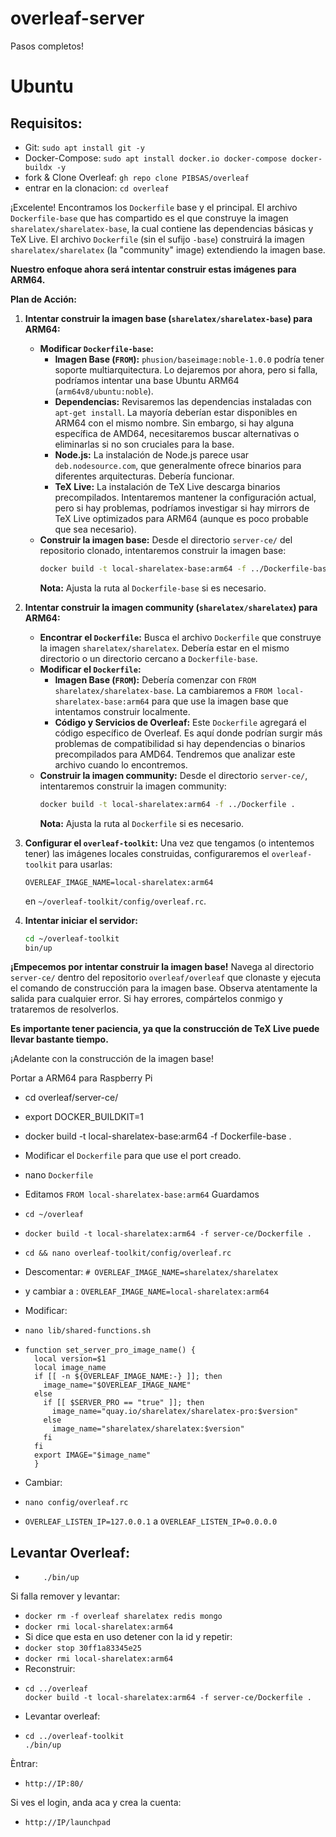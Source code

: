 # overleaf-server
Pasos completos!


# Ubuntu

## Requisitos:
- Git: ``sudo apt install git -y``
- Docker-Compose: ```sudo apt install docker.io docker-compose docker-buildx -y```
- fork & Clone Overleaf: ``gh repo clone PIBSAS/overleaf``
- entrar en la  clonacion: ``cd overleaf``


¡Excelente! Encontramos los `Dockerfile` base y el principal. El archivo `Dockerfile-base` que has compartido es el que construye la imagen `sharelatex/sharelatex-base`, la cual contiene las dependencias básicas y TeX Live. El archivo `Dockerfile` (sin el sufijo `-base`) construirá la imagen `sharelatex/sharelatex` (la "community" image) extendiendo la imagen base.

**Nuestro enfoque ahora será intentar construir estas imágenes para ARM64.**

**Plan de Acción:**

1.  **Intentar construir la imagen base (`sharelatex/sharelatex-base`) para ARM64:**
    * **Modificar `Dockerfile-base`:**
        * **Imagen Base (`FROM`):** `phusion/baseimage:noble-1.0.0` podría tener soporte multiarquitectura. Lo dejaremos por ahora, pero si falla, podríamos intentar una base Ubuntu ARM64 (`arm64v8/ubuntu:noble`).
        * **Dependencias:** Revisaremos las dependencias instaladas con `apt-get install`. La mayoría deberían estar disponibles en ARM64 con el mismo nombre. Sin embargo, si hay alguna específica de AMD64, necesitaremos buscar alternativas o eliminarlas si no son cruciales para la base.
        * **Node.js:** La instalación de Node.js parece usar `deb.nodesource.com`, que generalmente ofrece binarios para diferentes arquitecturas. Debería funcionar.
        * **TeX Live:** La instalación de TeX Live descarga binarios precompilados. Intentaremos mantener la configuración actual, pero si hay problemas, podríamos investigar si hay mirrors de TeX Live optimizados para ARM64 (aunque es poco probable que sea necesario).
    * **Construir la imagen base:** Desde el directorio `server-ce/` del repositorio clonado, intentaremos construir la imagen base:
        ```bash
        docker build -t local-sharelatex-base:arm64 -f ../Dockerfile-base .
        ```
        **Nota:** Ajusta la ruta al `Dockerfile-base` si es necesario.

2.  **Intentar construir la imagen community (`sharelatex/sharelatex`) para ARM64:**
    * **Encontrar el `Dockerfile`:** Busca el archivo `Dockerfile` que construye la imagen `sharelatex/sharelatex`. Debería estar en el mismo directorio o un directorio cercano a `Dockerfile-base`.
    * **Modificar el `Dockerfile`:**
        * **Imagen Base (`FROM`):** Debería comenzar con `FROM sharelatex/sharelatex-base`. La cambiaremos a `FROM local-sharelatex-base:arm64` para que use la imagen base que intentamos construir localmente.
        * **Código y Servicios de Overleaf:** Este `Dockerfile` agregará el código específico de Overleaf. Es aquí donde podrían surgir más problemas de compatibilidad si hay dependencias o binarios precompilados para AMD64. Tendremos que analizar este archivo cuando lo encontremos.
    * **Construir la imagen community:** Desde el directorio `server-ce/`, intentaremos construir la imagen community:
        ```bash
        docker build -t local-sharelatex:arm64 -f ../Dockerfile .
        ```
        **Nota:** Ajusta la ruta al `Dockerfile` si es necesario.

3.  **Configurar el `overleaf-toolkit`:** Una vez que tengamos (o intentemos tener) las imágenes locales construidas, configuraremos el `overleaf-toolkit` para usarlas:
    ```
    OVERLEAF_IMAGE_NAME=local-sharelatex:arm64
    ```
    en `~/overleaf-toolkit/config/overleaf.rc`.

4.  **Intentar iniciar el servidor:**
    ```bash
    cd ~/overleaf-toolkit
    bin/up
    ```

**¡Empecemos por intentar construir la imagen base!** Navega al directorio `server-ce/` dentro del repositorio `overleaf/overleaf` que clonaste y ejecuta el comando de construcción para la imagen base. Observa atentamente la salida para cualquier error. Si hay errores, compártelos conmigo y trataremos de resolverlos.

**Es importante tener paciencia, ya que la construcción de TeX Live puede llevar bastante tiempo.**

¡Adelante con la construcción de la imagen base!

Portar a ARM64 para Raspberry Pi
- cd overleaf/server-ce/
- export DOCKER_BUILDKIT=1
- docker build -t local-sharelatex-base:arm64 -f Dockerfile-base .
- Modificar el ``Dockerfile`` para que use el port creado.
- nano ``Dockerfile``
- Editamos ``FROM local-sharelatex-base:arm64`` Guardamos
- ``cd ~/overleaf``
- ``docker build -t local-sharelatex:arm64 -f server-ce/Dockerfile .``
- ``cd && nano overleaf-toolkit/config/overleaf.rc``
- Descomentar: ``# OVERLEAF_IMAGE_NAME=sharelatex/sharelatex``
- y cambiar a : ``OVERLEAF_IMAGE_NAME=local-sharelatex:arm64``
- Modificar:
- ``nano lib/shared-functions.sh``
- ````
  function set_server_pro_image_name() {
    local version=$1
    local image_name
    if [[ -n ${OVERLEAF_IMAGE_NAME:-} ]]; then
      image_name="$OVERLEAF_IMAGE_NAME"
    else
      if [[ $SERVER_PRO == "true" ]]; then
        image_name="quay.io/sharelatex/sharelatex-pro:$version"
      else
        image_name="sharelatex/sharelatex:$version"
      fi
    fi
    export IMAGE="$image_name"
    }
  ````

- Cambiar:
- ``nano config/overleaf.rc``
- ``OVERLEAF_LISTEN_IP=127.0.0.1`` a ``OVERLEAF_LISTEN_IP=0.0.0.0``

## Levantar Overleaf:
- ````cd ..
      ./bin/up
  ````

Si falla remover y levantar:
- ``docker rm -f overleaf sharelatex redis mongo``
- ``docker rmi local-sharelatex:arm64``
- Si dice que esta en uso detener con la id y repetir:
- ``docker stop 30ff1a83345e25``
- ``docker rmi local-sharelatex:arm64``
- Reconstruir:
- ````
  cd ../overleaf
  docker build -t local-sharelatex:arm64 -f server-ce/Dockerfile .
  ````
- Levantar overleaf:
- ````
  cd ../overleaf-toolkit
  ./bin/up
  ````

Èntrar:
- ``http://IP:80/``

Si ves el login, anda aca y crea la cuenta:
- ``http://IP/launchpad``

